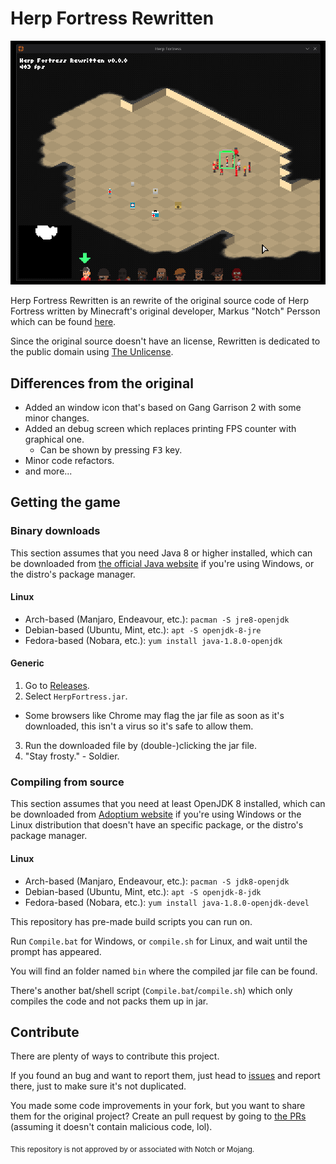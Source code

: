 # Herp Fortress Rewritten

![Herp Fortress running on Arch Linux using KDE Plasma](screenshot.png)

Herp Fortress Rewritten is an rewrite of the original source code of Herp Fortress written by Minecraft's original developer, Markus "Notch" Persson which can be found [here](https://github.com/TeutonicCode/HerpFortress).

Since the original source doesn't have an license, Rewritten is dedicated to the public domain using [The Unlicense](LICENSE.txt).

## Differences from the original

- Added an window icon that's based on Gang Garrison 2 with some minor changes.
- Added an debug screen which replaces printing FPS counter with graphical one.
  - Can be shown by pressing <kbd>F3</kbd> key.
- Minor code refactors.
- and more...

## Getting the game

### Binary downloads

This section assumes that you need Java 8 or higher installed, which can be downloaded from [the official Java website](https://www.java.com/download/ie_manual.jsp) if you're using Windows, or the distro's package manager.

#### Linux

- Arch-based (Manjaro, Endeavour, etc.): `pacman -S jre8-openjdk`
- Debian-based (Ubuntu, Mint, etc.): `apt -S openjdk-8-jre`
- Fedora-based (Nobara, etc.): `yum install java-1.8.0-openjdk`

#### Generic

1. Go to [Releases](https://github.com/TeutonicCode/HFRewritten/releases).
2. Select `HerpFortress.jar`.
  - Some browsers like Chrome may flag the jar file as soon as it's downloaded, this isn't a virus so it's safe to allow them.
3. Run the downloaded file by (double-)clicking the jar file.
4. "Stay frosty." - Soldier.

### Compiling from source

This section assumes that you need at least OpenJDK 8 installed, which can be downloaded from [Adoptium website](https://adoptium.net/) if you're using Windows or the Linux distribution that doesn't have an specific package, or the distro's package manager.

#### Linux

- Arch-based (Manjaro, Endeavour, etc.): `pacman -S jdk8-openjdk`
- Debian-based (Ubuntu, Mint, etc.): `apt -S openjdk-8-jdk`
- Fedora-based (Nobara, etc.): `yum install java-1.8.0-openjdk-devel`

This repository has pre-made build scripts you can run on.

Run `Compile.bat` for Windows, or `compile.sh` for Linux, and wait until the prompt has appeared.

You will find an folder named `bin` where the compiled jar file can be found.

There's another bat/shell script (`Compile.bat`/`compile.sh`) which only compiles the code and not packs them up in jar.

## Contribute

There are plenty of ways to contribute this project.

If you found an bug and want to report them, just head to [issues](https://github.com/TeutonicCode/HFRewritten/issues) and report there, just to make sure it's not duplicated.

You made some code improvements in your fork, but you want to share them for the original project?
Create an pull request by going to [the PRs](https://github.com/TeutonicCode/HFRewritten/pulls) (assuming it doesn't contain malicious code, lol).

<sub>This repository is not approved by or associated with Notch or Mojang.</sub>
